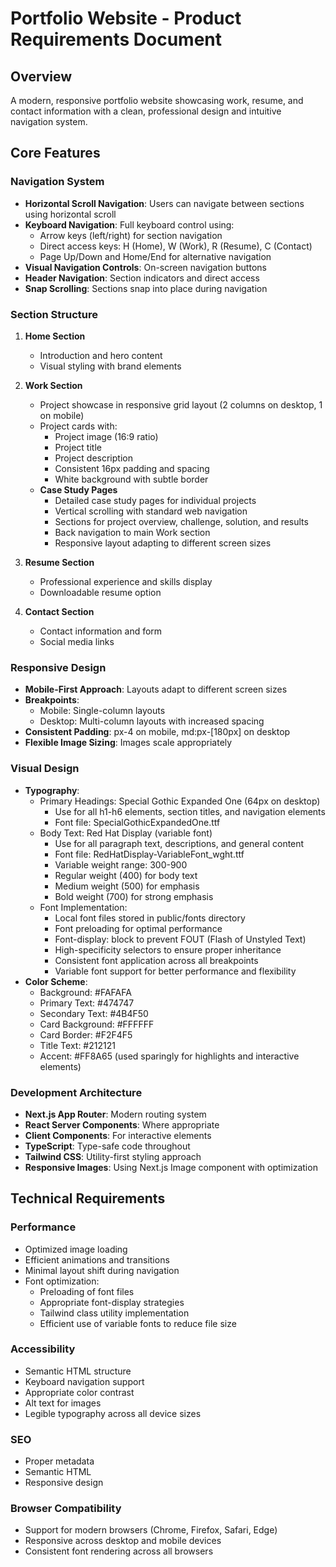 # Portfolio Website - Product Requirements Document

## Overview
A modern, responsive portfolio website showcasing work, resume, and contact information with a clean, professional design and intuitive navigation system.

## Core Features

### Navigation System
- **Horizontal Scroll Navigation**: Users can navigate between sections using horizontal scroll
- **Keyboard Navigation**: Full keyboard control using:
  - Arrow keys (left/right) for section navigation
  - Direct access keys: H (Home), W (Work), R (Resume), C (Contact)
  - Page Up/Down and Home/End for alternative navigation
- **Visual Navigation Controls**: On-screen navigation buttons
- **Header Navigation**: Section indicators and direct access
- **Snap Scrolling**: Sections snap into place during navigation

### Section Structure
1. **Home Section**
   - Introduction and hero content
   - Visual styling with brand elements

2. **Work Section**
   - Project showcase in responsive grid layout (2 columns on desktop, 1 on mobile)
   - Project cards with:
     - Project image (16:9 ratio)
     - Project title
     - Project description
     - Consistent 16px padding and spacing
     - White background with subtle border
   - **Case Study Pages**
     - Detailed case study pages for individual projects
     - Vertical scrolling with standard web navigation
     - Sections for project overview, challenge, solution, and results
     - Back navigation to main Work section
     - Responsive layout adapting to different screen sizes

3. **Resume Section**
   - Professional experience and skills display
   - Downloadable resume option

4. **Contact Section**
   - Contact information and form
   - Social media links

### Responsive Design
- **Mobile-First Approach**: Layouts adapt to different screen sizes
- **Breakpoints**:
  - Mobile: Single-column layouts
  - Desktop: Multi-column layouts with increased spacing
- **Consistent Padding**: px-4 on mobile, md:px-[180px] on desktop
- **Flexible Image Sizing**: Images scale appropriately

### Visual Design
- **Typography**:
  - Primary Headings: Special Gothic Expanded One (64px on desktop)
    - Use for all h1-h6 elements, section titles, and navigation elements
    - Font file: SpecialGothicExpandedOne.ttf
  - Body Text: Red Hat Display (variable font)
    - Use for all paragraph text, descriptions, and general content
    - Font file: RedHatDisplay-VariableFont_wght.ttf
    - Variable weight range: 300-900
    - Regular weight (400) for body text
    - Medium weight (500) for emphasis
    - Bold weight (700) for strong emphasis
  - Font Implementation:
    - Local font files stored in public/fonts directory
    - Font preloading for optimal performance
    - Font-display: block to prevent FOUT (Flash of Unstyled Text)
    - High-specificity selectors to ensure proper inheritance
    - Consistent font application across all breakpoints
    - Variable font support for better performance and flexibility
- **Color Scheme**:
  - Background: #FAFAFA
  - Primary Text: #474747
  - Secondary Text: #4B4F50
  - Card Background: #FFFFFF
  - Card Border: #F2F4F5
  - Title Text: #212121
  - Accent: #FF8A65 (used sparingly for highlights and interactive elements)

### Development Architecture
- **Next.js App Router**: Modern routing system
- **React Server Components**: Where appropriate
- **Client Components**: For interactive elements
- **TypeScript**: Type-safe code throughout
- **Tailwind CSS**: Utility-first styling approach
- **Responsive Images**: Using Next.js Image component with optimization

## Technical Requirements

### Performance
- Optimized image loading
- Efficient animations and transitions
- Minimal layout shift during navigation
- Font optimization:
  - Preloading of font files
  - Appropriate font-display strategies
  - Tailwind class utility implementation
  - Efficient use of variable fonts to reduce file size

### Accessibility
- Semantic HTML structure
- Keyboard navigation support
- Appropriate color contrast
- Alt text for images
- Legible typography across all device sizes

### SEO
- Proper metadata
- Semantic HTML
- Responsive design

### Browser Compatibility
- Support for modern browsers (Chrome, Firefox, Safari, Edge)
- Responsive across desktop and mobile devices 
- Consistent font rendering across all browsers 
